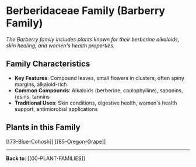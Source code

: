 # Berberidaceae Family (Barberry Family)

*The Barberry family includes plants known for their berberine alkaloids, skin healing, and women's health properties.*

## Family Characteristics
- **Key Features**: Compound leaves, small flowers in clusters, often spiny margins, alkaloid-rich
- **Common Compounds**: Alkaloids (berberine, caulophylline), saponins, resins, tannins
- **Traditional Uses**: Skin conditions, digestive health, women's health support, antimicrobial applications

## Plants in this Family

[[73-Blue-Cohosh]]
[[85-Oregon-Grape]]

---

**Back to**: [[00-PLANT-FAMILIES]]